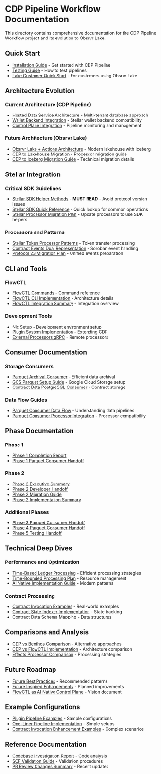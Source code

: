 # CDP Pipeline Workflow Documentation

This directory contains comprehensive documentation for the CDP Pipeline Workflow project and its evolution to Obsrvr Lake.

## Quick Start

- [Installation Guide](installation.md) - Get started with CDP Pipeline
- [Testing Guide](testing-guide.md) - How to test pipelines
- [Lake Customer Quick Start](lake-customer-quickstart.md) - For customers using Obsrvr Lake

## Architecture Evolution

### Current Architecture (CDP Pipeline)
- [Hosted Data Service Architecture](hosted-data-service-architecture.md) - Multi-tenant database approach
- [Wallet Backend Integration](wallet-backend-integration.md) - Stellar wallet backend compatibility
- [Control Plane Integration](control-plane-integration.md) - Pipeline monitoring and management

### Future Architecture (Obsrvr Lake)
- [Obsrvr Lake + Actions Architecture](obsrvr-lake-actions-architecture.md) - Modern lakehouse with Iceberg
- [CDP to Lakehouse Migration](cdp-to-lakehouse-migration.md) - Processor migration guide
- [CDP to Iceberg Migration Guide](cdp-to-iceberg-migration-guide.md) - Technical migration details

## Stellar Integration

### Critical SDK Guidelines
- [Stellar SDK Helper Methods](stellar-go-sdk-helper-methods.md) - **MUST READ** - Avoid protocol version issues
- [Stellar SDK Quick Reference](stellar-sdk-quick-reference.md) - Quick lookup for common operations
- [Stellar Processor Migration Plan](stellar-processor-migration-plan.md) - Update processors to use SDK helpers

### Processors and Patterns
- [Stellar Token Processor Patterns](stellar-token-processor-patterns.md) - Token transfer processing
- [Contract Events Dual Representation](contract-events-dual-representation-plan.md) - Soroban event handling
- [Protocol 23 Migration Plan](protocol-23-migration-plan.md) - Unified events preparation

## CLI and Tools

### FlowCTL
- [FlowCTL Commands](flowctl-commands.md) - Command reference
- [FlowCTL CLI Implementation](flowctl-cli-implementation-plan.md) - Architecture details
- [FlowCTL Integration Summary](flowctl-integration-summary.md) - Integration overview

### Development Tools
- [Nix Setup](nix-setup.md) - Development environment setup
- [Plugin System Implementation](plugin-system-implementation-guide.md) - Extending CDP
- [External Processors gRPC](external-processors-grpc-implementation-plan.md) - Remote processors

## Consumer Documentation

### Storage Consumers
- [Parquet Archival Consumer](parquet-archival-consumer.md) - Efficient data archival
- [GCS Parquet Setup Guide](gcs-parquet-setup-guide.md) - Google Cloud Storage setup
- [Contract Data PostgreSQL Consumer](contract-data-postgresql-consumer-implementation-plan.md) - Contract storage

### Data Flow Guides
- [Parquet Consumer Data Flow](parquet-consumer-data-flow.md) - Understanding data pipelines
- [Parquet Consumer Processor Integration](parquet-consumer-processor-integration.md) - Processor compatibility

## Phase Documentation

### Phase 1
- [Phase 1 Completion Report](phase1-completion-report.md)
- [Phase 1 Parquet Consumer Handoff](phase1-parquet-consumer-handoff.md)

### Phase 2
- [Phase 2 Executive Summary](phase-2-executive-summary.md)
- [Phase 2 Developer Handoff](phase-2-developer-handoff.md)
- [Phase 2 Migration Guide](phase-2-migration-guide.md)
- [Phase 2 Implementation Summary](phase-2-implementation-summary.md)

### Additional Phases
- [Phase 3 Parquet Consumer Handoff](phase3-parquet-consumer-handoff.md)
- [Phase 4 Parquet Consumer Handoff](phase4-parquet-consumer-handoff.md)
- [Phase 5 Testing Handoff](phase5-testing-handoff.md)

## Technical Deep Dives

### Performance and Optimization
- [Time-Based Ledger Processing](time-based-ledger-processing.md) - Efficient processing strategies
- [Time-Bounded Processing Plan](time-bounded-processing-plan.md) - Resource management
- [AI Native Implementation Guide](ai-native-implementation-guide.md) - Modern patterns

### Contract Processing
- [Contract Invocation Examples](contract-invocation-examples.md) - Real-world examples
- [Contract State Indexer Implementation](contract-state-indexer-implementation-guide.md) - State tracking
- [Contract Data Schema Mapping](contract-data-schema-mapping.md) - Data structures

## Comparisons and Analysis

- [CDP vs Benthos Comparison](cdp-vs-benthos-comparison.md) - Alternative approaches
- [CDP vs FlowCTL Implementation](cdp-vs-flowctl-implementation-comparison.md) - Architecture comparison
- [Effects Processor Comparison](effects-processor-comparison.md) - Processing strategies

## Future Roadmap

- [Future Best Practices](future-best-practices-for-cdp.md) - Recommended patterns
- [Future Inspired Enhancements](future-inspired-enhancements.md) - Planned improvements
- [FlowCTL as AI Native Control Plane](flowctl-as-ai-native-control-plane.md) - Vision document

## Example Configurations

- [Plugin Pipeline Examples](plugin-pipeline-examples.md) - Sample configurations
- [One-Liner Pipeline Implementation](one-liner-pipeline-implementation.md) - Simple setups
- [Contract Invocation Enhancement Examples](contract-invocation-examples.md) - Complex scenarios

## Reference Documentation

- [Codebase Investigation Report](codebase-investigation-report.md) - Code analysis
- [SCF Validation Guide](scf-validation-guide.md) - Validation procedures
- [PR Review Changes Summary](pr-review-changes-summary.md) - Recent updates